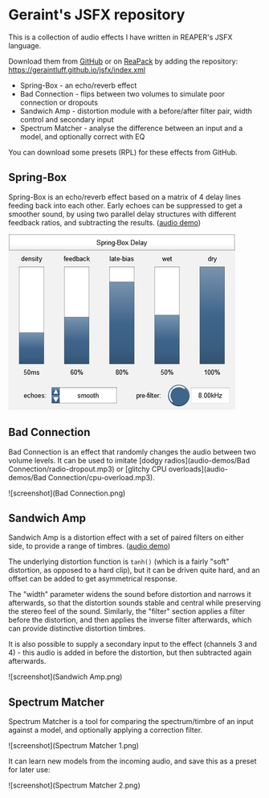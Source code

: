 # Geraint's JSFX repository

This is a collection of audio effects I have written in REAPER's JSFX language.

Download them from [GitHub](https://github.com/geraintluff/jsfx) or on [ReaPack](https://reapack.com/) by adding the repository: https://geraintluff.github.io/jsfx/index.xml

* Spring-Box - an echo/reverb effect
* Bad Connection - flips between two volumes to simulate poor connection or dropouts
* Sandwich Amp - distortion module with a before/after filter pair, width control and secondary input
* Spectrum Matcher - analyse the difference between an input and a model, and optionally correct with EQ

You can download some presets (RPL) for these effects from GitHub.

## Spring-Box

Spring-Box is an echo/reverb effect based on a matrix of 4 delay lines feeding back into each other.  Early echoes can be suppressed to get a smoother sound, by using two parallel delay structures with different feedback ratios, and subtracting the results.  ([audio demo](audio-demos/spring-box.mp3))

![screenshot](Spring-Box.png)

## Bad Connection

Bad Connection is an effect that randomly changes the audio between two volume levels.  It can be used to imitate [dodgy radios](audio-demos/Bad Connection/radio-dropout.mp3) or [glitchy CPU overloads](audio-demos/Bad Connection/cpu-overload.mp3).

![screenshot](Bad Connection.png)

## Sandwich Amp

Sandwich Amp is a distortion effect with a set of paired filters on either side, to provide a range of timbres.  ([audio demo](audio-demos/sandwich-amp.mp3))

The underlying distortion function is `tanh()` (which is a fairly "soft" distortion, as opposed to a hard clip), but it can be driven quite hard, and an offset can be added to get asymmetrical response.

The "width" parameter widens the sound before distortion and narrows it afterwards, so that the distortion sounds stable and central while preserving the stereo feel of the sound.  Similarly, the "filter" section applies a filter before the distortion, and then applies the inverse filter afterwards, which can provide distinctive distortion timbres.

It is also possible to supply a secondary input to the effect (channels 3 and 4) - this audio is added in before the distortion, but then subtracted again afterwards.

![screenshot](Sandwich Amp.png)

## Spectrum Matcher

Spectrum Matcher is a tool for comparing the spectrum/timbre of an input against a model, and optionally applying a correction filter.

![screenshot](Spectrum Matcher 1.png)

It can learn new models from the incoming audio, and save this as a preset for later use:

![screenshot](Spectrum Matcher 2.png)
